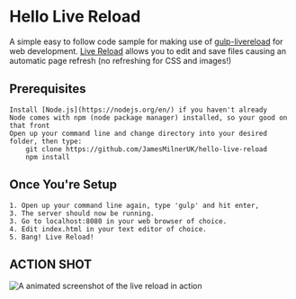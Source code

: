 # Hello Live Reload

A simple easy to follow code sample for making use of [gulp-livereload](https://www.npmjs.com/package/gulp-livereload/) for web development. [Live Reload](http://livereload.com/) allows you to edit and save files causing an automatic page refresh (no refreshing for CSS and images!)

## Prerequisites
    Install [Node.js](https://nodejs.org/en/) if you haven't already
    Node comes with npm (node package manager) installed, so your good on that front
    Open up your command line and change directory into your desired folder, then type:
        git clone https://github.com/JamesMilnerUK/hello-live-reload
        npm install


## Once You're Setup

    1. Open up your command line again, type 'gulp' and hit enter,
    3. The server should now be running.
    3. Go to localhost:8080 in your web browser of choice.
    4. Edit index.html in your text editor of choice.
    5. Bang! Live Reload!

## ACTION SHOT

![A animated screenshot of the live reload in action](https://github.com/JamesMilnerUK/hello-live-reload/blob/master/live-reload.gif)

